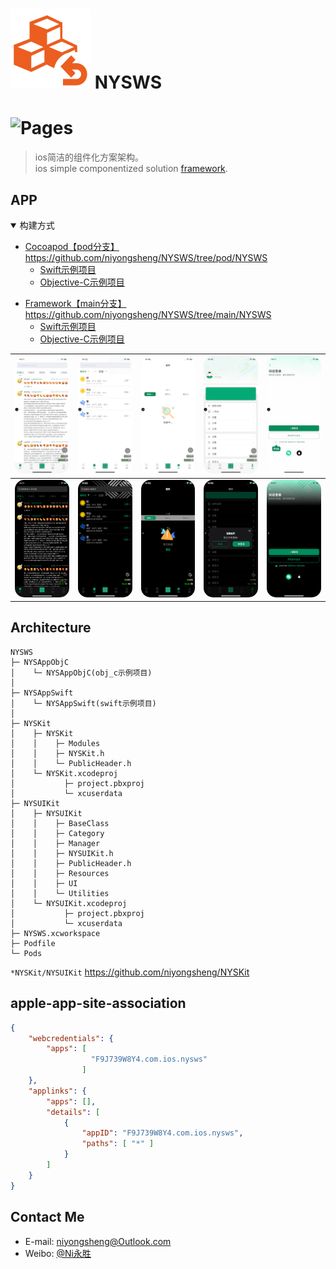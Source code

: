 ![(logo)](./logo.png)
NYSWS
===
![Pages](https://img.shields.io/badge/NYSWS-1.0.0-brightgreen.svg?style=flat-square)
===
> ios简洁的组件化方案架构。<br>
> ios simple componentized solution [framework](https://github.com/niyongsheng/NYSKit).

## APP
  <details open="open">
    <summary>构建方式</summary>
    <ul>
      <li>
        <a href="https://github.com/niyongsheng/NYSWS/tree/pod/NYSWS">Cocoapod【pod分支】https://github.com/niyongsheng/NYSWS/tree/pod/NYSWS</a>
        <ul>
          <li><a href="https://github.com/niyongsheng/NYSWS/tree/pod/NYSWS/NYSAppSwift/NYSAppSwift">Swift示例项目</a></li>
          <li><a href="https://github.com/niyongsheng/NYSWS/tree/pod/NYSWS/NYSAppObjC/NYSAppObjC">Objective-C示例项目</a></li>
        </ul>
      </li>
    </ul>
    <ul>
      <li>
        <a href="https://github.com/niyongsheng/NYSWS/tree/pod/NYSWS">Framework【main分支】https://github.com/niyongsheng/NYSWS/tree/main/NYSWS</a>
        <ul>
          <li><a href="https://github.com/niyongsheng/NYSWS/tree/main/NYSWS/NYSAppSwift/NYSAppSwift">Swift示例项目</a></li>
          <li><a href="https://github.com/niyongsheng/NYSWS/tree/main/NYSWS/NYSAppObjC/NYSAppObjC">Objective-C示例项目</a></li>
        </ul>
      </li>
    </ul>
  </details>

<img src="./images/swift_one_light.PNG" width="200" style="border-radius: 15px;"> | <img src="./images/swift_two_light.PNG" width="200" style="border-radius: 15px;"> | <img src="./images/swift_three_light.PNG" width="200" style="border-radius: 15px;"> | <img src="./images/swift_four_light.PNG" width="200" style="border-radius: 15px;"> | <img src="./images/swift_login_light.PNG" width="200" style="border-radius: 15px;"> 
--- | --- | --- | --- | ---
<img src="./images/swift_one_dark.PNG" width="200" style="border-radius: 15px;"> | <img src="./images/swift_two_dark.PNG" width="200" style="border-radius: 15px;"> | <img src="./images/swift_three_dark.PNG" width="200" style="border-radius: 15px;"> | <img src="./images/swift_four_dark.PNG" width="200" style="border-radius: 15px;"> | <img src="./images/swift_login_dark.PNG" width="200" style="border-radius: 15px;"> 

## Architecture
```text
NYSWS
├─ NYSAppObjC
│    └─ NYSAppObjC(obj_c示例项目)
│    
├─ NYSAppSwift
│    └─ NYSAppSwift(swift示例项目)
│    
├─ NYSKit
│    ├─ NYSKit
│    │    ├─ Modules
│    │    ├─ NYSKit.h
│    │    └─ PublicHeader.h
│    └─ NYSKit.xcodeproj
│           ├─ project.pbxproj
│           └─ xcuserdata
├─ NYSUIKit
│    ├─ NYSUIKit
│    │    ├─ BaseClass
│    │    ├─ Category
│    │    ├─ Manager
│    │    ├─ NYSUIKit.h
│    │    ├─ PublicHeader.h
│    │    ├─ Resources
│    │    ├─ UI
│    │    └─ Utilities
│    └─ NYSUIKit.xcodeproj
│           ├─ project.pbxproj
│           └─ xcuserdata
├─ NYSWS.xcworkspace
├─ Podfile
└─ Pods
```
`*NYSKit/NYSUIKit` https://github.com/niyongsheng/NYSKit

## apple-app-site-association
```json
{
    "webcredentials": {
        "apps": [
		          "F9J739W8Y4.com.ios.nysws"
                ]
    },
    "applinks": {
        "apps": [],
        "details": [
            {
                "appID": "F9J739W8Y4.com.ios.nysws",
                "paths": [ "*" ]
            }
        ]
    }
}
```

## Contact Me
* E-mail: niyongsheng@Outlook.com
* Weibo: [@Ni永胜](https://weibo.com/u/7317805089)
